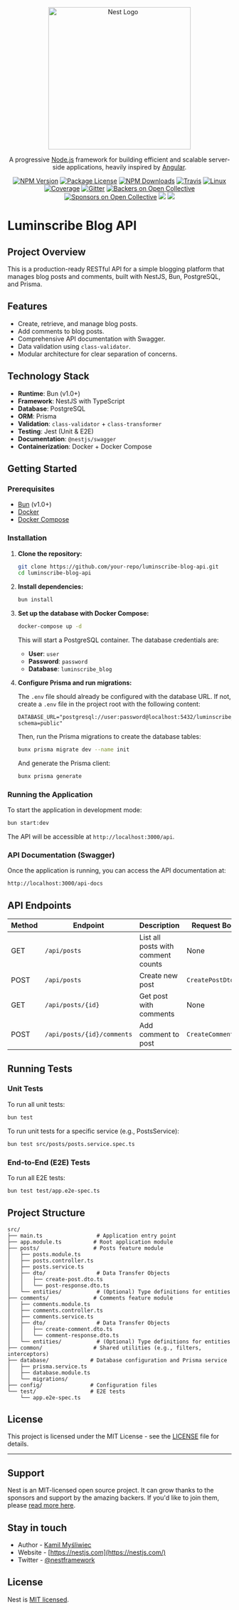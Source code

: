 <p align="center">
  <a href="http://nestjs.com/" target="blank"><img src="https://nestjs.com/img/logo_text.svg" width="320" alt="Nest Logo" /></a>
</p>

<p align="center">A progressive <a href="http://nodejs.org" target="blank">Node.js</a> framework for building efficient and scalable server-side applications, heavily inspired by <a href="https://angular.io" target="blank">Angular</a>.</p>
<p align="center">
<a href="https://www.npmjs.com/~nestjscore"><img src="https://img.shields.io/npm/v/@nestjs/core.svg" alt="NPM Version" /></a>
<a href="https://www.npmjs.com/~nestjscore"><img src="https://img.shields.io/npm/l/@nestjs/core.svg" alt="Package License" /></a>
<a href="https://www.npmjs.com/~nestjscore"><img src="https://img.shields.io/npm/dm/@nestjs/core.svg" alt="NPM Downloads" /></a>
<a href="https://travis-ci.org/nestjs/nest"><img src="https://api.travis-ci.org/nestjs/nest.svg?branch=master" alt="Travis" /></a>
<a href="https://travis-ci.org/nestjs/nest"><img src="https://img.shields.io/travis/nestjs/nest/master.svg?label=linux" alt="Linux" /></a>
<a href="https://coveralls.io/github/nestjs/nest?branch=master"><img src="https://coveralls.io/repos/github/nestjs/badge.svg?branch=master#5" alt="Coverage" /></a>
<a href="https://gitter.im/nestjs/nestjs?utm_source=badge&utm_medium=badge&utm_campaign=pr-badge&utm_content=body_badge"><img src="https://badges.gitter.im/nestjs/nestjs.svg" alt="Gitter" /></a>
<a href="https://opencollective.com/nest#backer"><img src="https://opencollective.com/nest/backers/badge.svg" alt="Backers on Open Collective" /></a>
<a href="https://opencollective.com/nest#sponsor"><img src="https://opencollective.com/nest/sponsors/badge.svg" alt="Sponsors on Open Collective" /></a>
  <a href="https://paypal.me/kamilmysliwiec"><img src="https://img.shields.io/badge/Donate-PayPal-dc3d53.svg"/></a>
  <a href="https://twitter.com/nestframework"><img src="https://img.shields.io/twitter/follow/nestframework.svg?style=social&label=Follow"></a>
</p>

# Luminscribe Blog API

## Project Overview

This is a production-ready RESTful API for a simple blogging platform that manages blog posts and comments, built with NestJS, Bun, PostgreSQL, and Prisma.

## Features

- Create, retrieve, and manage blog posts.
- Add comments to blog posts.
- Comprehensive API documentation with Swagger.
- Data validation using `class-validator`.
- Modular architecture for clear separation of concerns.

## Technology Stack

- **Runtime**: Bun (v1.0+)
- **Framework**: NestJS with TypeScript
- **Database**: PostgreSQL
- **ORM**: Prisma
- **Validation**: `class-validator` + `class-transformer`
- **Testing**: Jest (Unit & E2E)
- **Documentation**: `@nestjs/swagger`
- **Containerization**: Docker + Docker Compose

## Getting Started

### Prerequisites

- [Bun](https://bun.sh/docs/installation) (v1.0+)
- [Docker](https://docs.docker.com/get-docker/)
- [Docker Compose](https://docs.docker.com/compose/install/)

### Installation

1.  **Clone the repository:**

    ```bash
    git clone https://github.com/your-repo/luminscribe-blog-api.git
    cd luminscribe-blog-api
    ```

2.  **Install dependencies:**

    ```bash
    bun install
    ```

3.  **Set up the database with Docker Compose:**

    ```bash
    docker-compose up -d
    ```

    This will start a PostgreSQL container. The database credentials are:
    -   **User**: `user`
    -   **Password**: `password`
    -   **Database**: `luminscribe_blog`

4.  **Configure Prisma and run migrations:**

    The `.env` file should already be configured with the database URL. If not, create a `.env` file in the project root with the following content:

    ```
    DATABASE_URL="postgresql://user:password@localhost:5432/luminscribe_blog?schema=public"
    ```

    Then, run the Prisma migrations to create the database tables:

    ```bash
    bunx prisma migrate dev --name init
    ```

    And generate the Prisma client:

    ```bash
    bunx prisma generate
    ```

### Running the Application

To start the application in development mode:

```bash
bun start:dev
```

The API will be accessible at `http://localhost:3000/api`.

### API Documentation (Swagger)

Once the application is running, you can access the API documentation at:

`http://localhost:3000/api-docs`

## API Endpoints

| Method | Endpoint                   | Description                        | Request Body           | Response           |
| ------ | -------------------------- | ---------------------------------- | ---------------------- | ------------------ |
| GET    | `/api/posts`               | List all posts with comment counts | None                   | `PostSummary[]`    |
| POST   | `/api/posts`               | Create new post                    | `CreatePostDto`        | `BlogPost`         |
| GET    | `/api/posts/{id}`          | Get post with comments             | None                   | `PostWithComments` |
| POST   | `/api/posts/{id}/comments` | Add comment to post                | `CreateCommentDto`     | `Comment`          |

## Running Tests

### Unit Tests

To run all unit tests:

```bash
bun test
```

To run unit tests for a specific service (e.g., PostsService):

```bash
bun test src/posts/posts.service.spec.ts
```

### End-to-End (E2E) Tests

To run all E2E tests:

```bash
bun test test/app.e2e-spec.ts
```

## Project Structure

```
src/
├── main.ts                 # Application entry point
├── app.module.ts          # Root application module
├── posts/                 # Posts feature module
│   ├── posts.module.ts
│   ├── posts.controller.ts
│   ├── posts.service.ts
│   ├── dto/                # Data Transfer Objects
│   │   ├── create-post.dto.ts
│   │   └── post-response.dto.ts
│   └── entities/           # (Optional) Type definitions for entities
├── comments/              # Comments feature module
│   ├── comments.module.ts
│   ├── comments.controller.ts
│   ├── comments.service.ts
│   ├── dto/                # Data Transfer Objects
│   │   ├── create-comment.dto.ts
│   │   └── comment-response.dto.ts
│   └── entities/           # (Optional) Type definitions for entities
├── common/                # Shared utilities (e.g., filters, interceptors)
├── database/             # Database configuration and Prisma service
│   ├── prisma.service.ts
│   ├── database.module.ts
│   └── migrations/
├── config/               # Configuration files
└── test/                 # E2E tests
    └── app.e2e-spec.ts
```

## License

This project is licensed under the MIT License - see the [LICENSE](LICENSE) file for details.

---

## Support

Nest is an MIT-licensed open source project. It can grow thanks to the sponsors and support by the amazing backers. If you'd like to join them, please [read more here](https://docs.nestjs.com/support).

## Stay in touch

- Author - [Kamil Myśliwiec](https://kamilmysliwiec.com)
- Website - [https://nestjs.com](https://nestjs.com/)
- Twitter - [@nestframework](https://twitter.com/nestframework)

## License

  Nest is [MIT licensed](LICENSE).